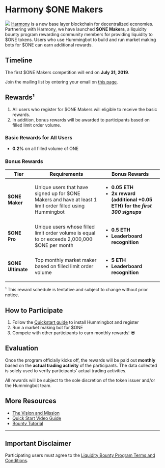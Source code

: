 # Harmony $ONE Makers
![](https://cdn-images-1.medium.com/max/800/1*ZlrtjaSC6xqJGWfeh_kDmg.png)
[Harmony](https://harmony.one/) is a new base layer blockchain for decentralized economies. Partnering with Harmony, we have launched **$ONE Makers**, a liquidity bounty program rewarding community members for providing liquidity to $ONE tokens. Users who use Hummingbot to build and run market making bots for $ONE can earn additional rewards.

## Timeline

The first $ONE Makers competition will end on **July 31, 2019**.

Join the mailing list by entering your email on [this page](https://www.hummingbot.io/liquidity-bounties/harmony/).

## Rewards¹

1. All users who register for $ONE Makers will eligible to receive the basic rewards.
2. In addition, bonus rewards will be awarded to participants based on filled limit order volume.

### Basic Rewards for All Users

- **0.2%** on all filled volume of ONE

### Bonus Rewards

Tier | Requirements | Bonus Rewards
---|---|---
**$ONE Maker** | Unique users that have signed up for $ONE Makers and have at least 1 limit order filled using Hummingbot | <ul><li>**0.05 ETH**<li>**2x reward (additional +0.05 ETH) for the *first 300 signups***</ul>
**$ONE Pro** | Unique users whose filled limit order volume is equal to or exceeds 2,000,000 $ONE per month | <ul><li>**0.5 ETH**<li>**Leaderboard recognition**</ul>
**$ONE Ultimate** | Top monthly market maker based on filled limit order volume | <ul><li>**5 ETH**<li>**Leaderboard recognition**

¹ This reward schedule is tentative and subject to change without prior notice.

## How to Participate

1. Follow the [Quickstart guide](/quickstart/) to install Hummingbot and register
2. Run a market making bot for $ONE
3. Compete with other participants to earn monthly rewards! 😎

## Evaluation

Once the program officially kicks off, the rewards will be paid out **monthly** based on the **actual trading activity** of the participants. The data collected is solely used to verify participants' actual trading activities.

All rewards will be subject to the sole discretion of the token issuer and/or the Hummingbot team.

## More Resources

- [The Vision and Mission](https://medium.com/harmony-one/one-maker-initiative-stronger-one-by-every-one-429ab7bfcacd)
- [Quick Start Video Guide](https://www.youtube.com/watch?v=wySYAPbHRwQ&list=PLDwlNkL_4MMczSzZiomX5wFFuF40z-KLl&index=5&t=19s)
- [Bounty Tutorial](/bounties/tutorial/tutorial)

---
## Important Disclaimer

Participating users must agree to the [Liquidity Bounty Program Terms and Conditions](https://hummingbot.io/liquidity-bounty-policy/).
